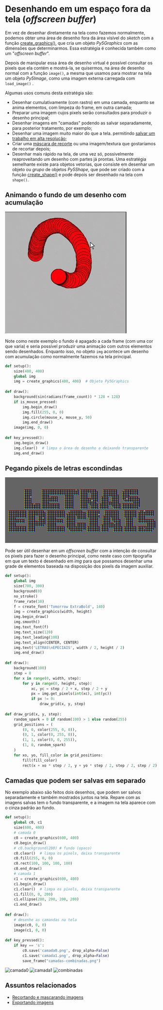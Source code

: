 # Desenhando em um espaço fora da tela (*offscreen buffer*)

Em vez de desenhar diretamente na tela como fazemos normalmente, podemos obter uma área de desenho fora da área visível do *sketch* com a função [create_graphics()](https://py5coding.org/reference/sketch_create_graphics.html), que cria um objeto *Py5Graphics* com as dimensões que determinarmos. Essa estratégia é conhecida também como um "_offscreen buffer_".

Depois de manipular essa área de desenho virtual é possível consultar os pixels que ela contém e mostrá-la, se quisermos, na área de desenho normal com a função `image()`, a mesma que usamos para mostrar na tela um objeto *Py5Image*, como uma imagem externa carregada  com `load_image()` .

Algumas usos comuns desta estratégia são:

- Desenhar cumulativamente (com rastro) em uma camada, enquanto se anima elementos, com limpeza do frame, em outra camada;
- Preparar uma imagem cujos pixels serão consultados para produzir o desenho principal;
- Desenhar imagens em "camadas" podendo as salvar separadamente, para posterior tratamento, por exemplo;
- Desenhar uma imagem muito maior do que a tela. permitindo [salvar um trabalho em alta resolução](exportando_imagens.md);
- Criar uma [máscara de recorte](recortando_imagens.md) ou uma imagem/textura que gostaríamos de recortar depois;
- Desenhar mais rápido na tela, de uma vez só, possivelmente reaproveitando um desenho com partes já prontas. Uma estratégia semelhante existe para objetos vetorias, que consiste em desenhar um objeto ou *grupo* de objetos *Py5Shape*, que pode ser criado com a função [create_shape()](http://py5coding.org/reference/sketch_create_shape.html) e pode depois ser desenhado na tela com `shape()`.

## Animando o fundo de um desenho com acumulação

![](assets/offscreen1.gif)

Note como neste exemplo o fundo é apagado a cada frame (com uma cor que varia) e seria possível produzir uma animação com outros elementos sendo desenhados. Enquanto isso, no objeto `img` acontece um desenho com acumulação como normalmente fazemos na tela principal.

```python
def setup():
    size(400, 400)
    global img
    img = create_graphics(400, 400)  # Objeto Py5Graphics

def draw():
    background(sin(radians(frame_count)) * 128 + 128)    
    if is_mouse_pressed:
        img.begin_draw()
        img.fill(255, 0, 0)
        img.circle(mouse_x, mouse_y, 50)
        img.end_draw()
    image(img, 0, 0)

def key_pressed():
    img.begin_draw()
    img.clear()  # limpa o área de desenho a deixando transparente
    img.end_draw()
```

## Pegando pixels de letras escondindas

![](assets/offscreen2.gif)

Pode ser útil desenhar em um *offscreen buffer* com a intenção de consultar os pixels para fazer o desenho principal, como neste caso com tipografia em que um texto é desenhado em *img* para que possamos desenhar uma grade de elementos baseada na disposição dos pixels da imagem auxiliar.

```python
def setup():
    global img
    size(700, 300)
    background(0)
    no_stroke()
    frame_rate(10)
    f = create_font('Tomorrow ExtraBold', 140)
    img = create_graphics(width, height)
    img.begin_draw()
    img.smooth()
    img.text_font(f)
    img.text_size(120)
    img.text_leading(100)
    img.text_align(CENTER, CENTER)
    img.text('LETRAS\nEPECIAIS', width / 2, height / 2)
    img.end_draw()

def draw():
    background(100)
    step = 8
    for x in range(0, width, step): 
        for y in range(0, height, step):
            xc, yc = step / 2 + x, step / 2 + y
            px = img.get_pixels(int(xc), int(yc))
            if px != 0:
                draw_grid(x, y, step)

def draw_grid(x, y, step):
    random_spark = 0 if random(100) > 1 else random(255)
    grid_positions = (
        (0, 0, color(255, 0, 0)),
        (0, 1, color(0, 255, 0)),
        (1, 1, color(0, 0, 255)),
        (1, 0, random_spark)
    )
    for xo, yo, fill_color in grid_positions:
        fill(fill_color)
        rect(x + xo * step / 2, y + yo * step / 2, step / 2, step / 2)
```

## Camadas que podem ser salvas em separado

No exemplo abaixo são feitos dois desenhos, que podem ser salvos separadamente e também mostrados juntos na tela. Repare com as imagens salvas tem o fundo transparente, e a imagem na tela aparece com o cinza padrão ao fundo.

```python
def setup():
    global c0, c1
    size(600, 400)
    # camada 0
    c0 = create_graphics(600, 400)
    c0.begin_draw()
    # c0.background(200) # fundo (opaco)
    c0.clear()  # limpa os pixels, deixa transparente
    c0.fill(255, 0, 0)
    c0.rect(100, 100, 100, 100)
    c0.end_draw()
    # camada 1
    c1 = create_graphics(600, 400)
    c1.begin_draw()
    c1.clear()  # limpa os pixels, deixa transparente
    c1.fill(0, 0, 200)
    c1.ellipse(200, 200, 200, 200)
    c1.end_draw()

def draw():
    # desenhe as camandas na tela
    image(c0, 0, 0)
    image(c1, 0, 0)

def key_pressed():
    if key == 's':
        c0.save('camada0.png', drop_alpha=False)
        c1.save('camada1.png', drop_alpha=False)
        save_frame("camadas-combinadas.png")
```

![camada0](https://user-images.githubusercontent.com/3694604/70395381-dc6f4280-19dc-11ea-8f64-fad20e2c0993.png)
![camada1](https://user-images.githubusercontent.com/3694604/70395382-dc6f4280-19dc-11ea-9d9b-d8a371a1c7d8.png)
![combinadas](https://user-images.githubusercontent.com/3694604/70395383-dd07d900-19dc-11ea-9671-4cf6eb2d510e.png)

## Assuntos relacionados

- [Recortando e mascarando imagens](recortando_imagens.md)
- [Exportando imagens](exportando_imagem.md)

